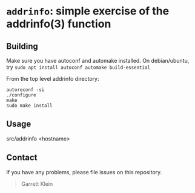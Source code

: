 # `addrinfo`: simple exercise of the addrinfo(3) function

## Building

Make sure you have autoconf and automake installed. On debian/ubuntu, try `sudo apt install autoconf automake build-essential`

From the top level addrinfo directory:  
```
autoreconf -si
./configure
make
sudo make install
```

## Usage
src/addrinfo \<hostname\>

## Contact

If you have any problems, please file issues on this repository.

> Garrett Klein


